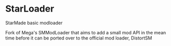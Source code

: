 # StarLoader

StarMade basic modloader

Fork of Mega's SMModLoader that aims to add a small mod API in the mean time before it can be ported over to the official mod loader, DistortSM